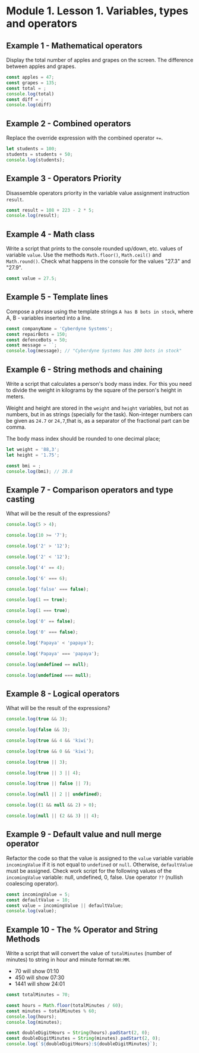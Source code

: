 # Module 1. Lesson 1. Variables, types and operators

## Example 1 - Mathematical operators

Display the total number of apples and grapes on the screen. The difference between apples and grapes.

```js
const apples = 47;
const grapes = 135;
const total = ;
console.log(total)
const diff = ;
console.log(diff)
```

## Example 2 - Combined operators

Replace the override expression with the combined operator `+=`.

```js
let students = 100;
students = students + 50;
console.log(students);
```

## Example 3 - Operators Priority

Disassemble operators priority in the variable value assignment instruction
`result`.

```js
const result = 108 + 223 - 2 * 5;
console.log(result);
```

## Example 4 - Math class

Write a script that prints to the console rounded up/down, etc. values
of variable `value`. Use the methods `Math.floor()`, `Math.ceil()` and
`Math.round()`. Check what happens in the console for the values "27.3" and "27.9".

```js
const value = 27.5;
```

## Example 5 - Template lines

Compose a phrase using the template strings `A has B bots in stock`, where A, B -
variables inserted into a line.

```js
const companyName = 'Cyberdyne Systems';
const repairBots = 150;
const defenceBots = 50;
const message = ``;
console.log(message); // "Cyberdyne Systems has 200 bots in stock"
```

## Example 6 - String methods and chaining

Write a script that calculates a person's body mass index. For this
you need to divide the weight in kilograms by the square of the person's height in meters.

Weight and height are stored in the `weight` and `height` variables, but not as numbers, but in
as strings (specially for the task). Non-integer numbers can be given as
`24.7` or `24,7`,that is, as a separator of the fractional part can be
comma.

The body mass index should be rounded to one decimal place;

```js
let weight = '88,3';
let height = '1.75';

const bmi = ;
console.log(bmi); // 28.8
```

## Example 7 - Comparison operators and type casting

What will be the result of the expressions?

```js
console.log(5 > 4);

console.log(10 >= '7');

console.log('2' > '12');

console.log('2' < '12');

console.log('4' == 4);

console.log('6' === 6);

console.log('false' === false);

console.log(1 == true);

console.log(1 === true);

console.log('0' == false);

console.log('0' === false);

console.log('Papaya' < 'papaya');

console.log('Papaya' === 'papaya');

console.log(undefined == null);

console.log(undefined === null);
```

## Example 8 - Logical operators

What will be the result of the expressions?

```js
console.log(true && 3);

console.log(false && 3);

console.log(true && 4 && 'kiwi');

console.log(true && 0 && 'kiwi');

console.log(true || 3);

console.log(true || 3 || 4);

console.log(true || false || 7);

console.log(null || 2 || undefined);

console.log((1 && null && 2) > 0);

console.log(null || (2 && 3) || 4);
```

## Example 9 - Default value and null merge operator

Refactor the code so that the value is assigned to the `value` variable
variable `incomingValue` if it is not equal to `undefined` or `null`. Otherwise,
`defaultValue` must be assigned. Check work
script for the following values of the `incomingValue` variable: null, undefined, 0,
false. Use operator `??` (nullish coalescing operator).

```js
const incomingValue = 5;
const defaultValue = 10;
const value = incomingValue || defaultValue;
console.log(value);
```

## Example 10 - The % Operator and String Methods

Write a script that will convert the value of `totalMinutes` (number of minutes) to
string in hour and minute format `HH:MM`.

- 70 will show 01:10
- 450 will show 07:30
- 1441 will show 24:01

```js
const totalMinutes = 70;

const hours = Math.floor(totalMinutes / 60);
const minutes = totalMinutes % 60;
console.log(hours);
console.log(minutes);

const doubleDigitHours = String(hours).padStart(2, 0);
const doubleDigitMinutes = String(minutes).padStart(2, 0);
console.log(`${doubleDigitHours}:${doubleDigitMinutes}`);
```
